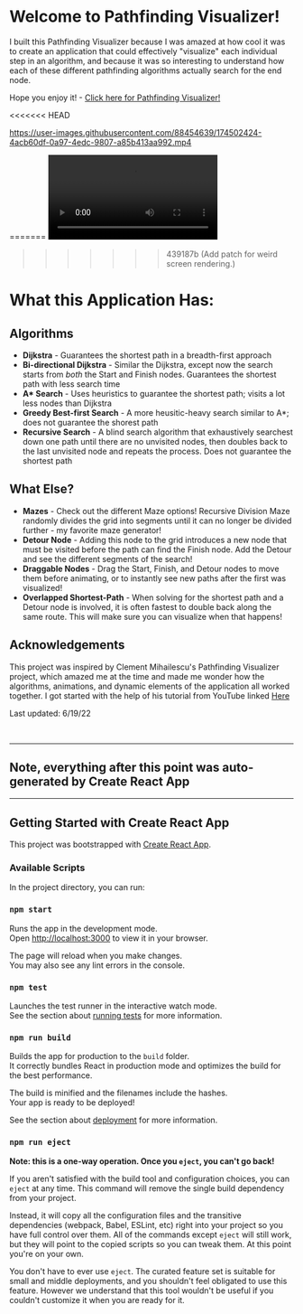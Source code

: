 # Welcome to Pathfinding Visualizer!

I built this Pathfinding Visualizer because I was amazed at how cool it was to create an application that could effectively "visualize" each individual step in an algorithm, and because it was so interesting to understand how each of these different pathfinding algorithms actually search for the end node.

Hope you enjoy it! - [Click here for Pathfinding Visualizer!](https://natedddd.github.io/Path_Finder_Animation/)

<<<<<<< HEAD

https://user-images.githubusercontent.com/88454639/174502424-4acb60df-0a97-4edc-9807-a85b413aa992.mp4



=======
![](src/path_finding/imgs/demo.mp4)
>>>>>>> 439187b (Add patch for weird screen rendering.)

# What this Application Has:

## Algorithms

- **Dijkstra** - Guarantees the shortest path in a breadth-first approach
- **Bi-directional Dijkstra** - Similar the Dijkstra, except now the search starts from *both* the Start and Finish nodes. Guarantees the shortest path with less search time
- **A\* Search** - Uses heuristics to guarantee the shortest path; visits a lot less nodes than Dijkstra
- **Greedy Best-first Search** - A more heusitic-heavy search similar to A*; does not guarantee the shorest path
- **Recursive Search** - A blind search algorithm that exhaustively searchest down one path until there are no unvisited nodes, then doubles back to the last unvisited node and repeats the process. Does not guarantee the shortest path



## What Else?

- **Mazes** - Check out the different Maze options! Recursive Division Maze randomly divides the grid into segments until it can no longer be divided further - my favorite maze generator!
- **Detour Node** - Adding this node to the grid introduces a new node that must be visited before the path can find the Finish node. Add the Detour and see the different segments of the search!
- **Draggable Nodes** - Drag the Start, Finish, and Detour nodes to move them before animating, or to instantly see new paths after the first was visualized!
- **Overlapped Shortest-Path** - When solving for the shortest path and a Detour node is involved, it is often fastest to double back along the same route. This will make sure you can visualize when that happens!


## Acknowledgements

This project was inspired by Clement Mihailescu's Pathfinding Visualizer project, which amazed me at the time and made me wonder how the algorithms, animations, and dynamic elements of the application all worked together. I got started with the help of his tutorial from YouTube linked [Here](https://www.youtube.com/watch?v=msttfIHHkak) 

Last updated: 6/19/22

<br>

---
## Note, everything after this point was auto-generated by Create React App
---

## Getting Started with Create React App

This project was bootstrapped with [Create React App](https://github.com/facebook/create-react-app).

### Available Scripts

In the project directory, you can run:

### `npm start`

Runs the app in the development mode.\
Open [http://localhost:3000](http://localhost:3000) to view it in your browser.

The page will reload when you make changes.\
You may also see any lint errors in the console.

### `npm test`

Launches the test runner in the interactive watch mode.\
See the section about [running tests](https://facebook.github.io/create-react-app/docs/running-tests) for more information.

### `npm run build`

Builds the app for production to the `build` folder.\
It correctly bundles React in production mode and optimizes the build for the best performance.

The build is minified and the filenames include the hashes.\
Your app is ready to be deployed!

See the section about [deployment](https://facebook.github.io/create-react-app/docs/deployment) for more information.

### `npm run eject`

**Note: this is a one-way operation. Once you `eject`, you can't go back!**

If you aren't satisfied with the build tool and configuration choices, you can `eject` at any time. This command will remove the single build dependency from your project.

Instead, it will copy all the configuration files and the transitive dependencies (webpack, Babel, ESLint, etc) right into your project so you have full control over them. All of the commands except `eject` will still work, but they will point to the copied scripts so you can tweak them. At this point you're on your own.

You don't have to ever use `eject`. The curated feature set is suitable for small and middle deployments, and you shouldn't feel obligated to use this feature. However we understand that this tool wouldn't be useful if you couldn't customize it when you are ready for it.
